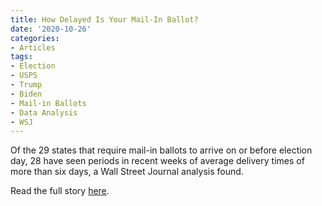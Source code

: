 ```yaml
---
title: How Delayed Is Your Mail-In Ballot?
date: '2020-10-26'
categories:
- Articles
tags:
- Election
- USPS
- Trump
- Biden
- Mail-in Ballots
- Data Analysis
- WSJ
---
```

Of the 29 states that require mail-in ballots to arrive on or before election day, 28 have seen periods in recent weeks of average delivery times of more than six days, a Wall Street Journal analysis found.

Read the full story [here](https://www.wsj.com/articles/how-delayed-is-your-mail-in-ballot-11603706400).